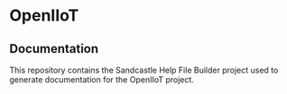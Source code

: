 <h1>OpenIIoT</h1>

## Documentation

This repository contains the Sandcastle Help File Builder project used to generate documentation for the OpenIIoT project.
